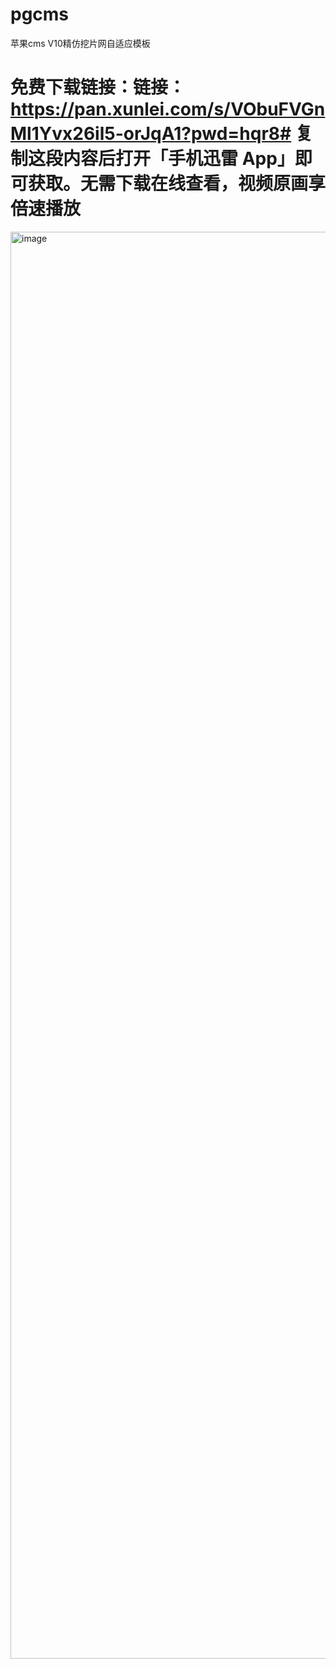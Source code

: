 # pgcms
苹果cms V10精仿挖片网自适应模板
# 免费下载链接：链接：https://pan.xunlei.com/s/VObuFVGnMl1Yvx26il5-orJqA1?pwd=hqr8# 复制这段内容后打开「手机迅雷 App」即可获取。无需下载在线查看，视频原画享倍速播放
<img width="700" height="2283" alt="image" src="https://github.com/user-attachments/assets/a23a8e52-5eb6-4b76-93d7-a150ea71fc29" />
